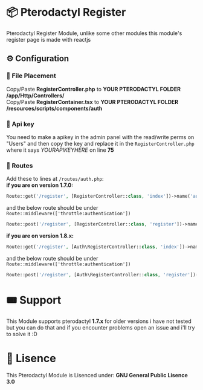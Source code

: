 # 📦 Pterodactyl Register
Pterodactyl Register Module, unlike some other modules this module's register page is made with reactjs

## ⚙️ Configuration

### 📄 File Placement
Copy/Paste __RegisterController.php__ to __YOUR PTERODACTYL FOLDER /app/Http/Controllers/__<br>
Copy/Paste __RegisterContainer.tsx__ to __YOUR PTERODACTYL FOLDER /resources/scripts/components/auth__

### 🔑 Api key
You need to make a apikey in the admin panel with the read/write perms on "Users"
and then copy the key and replace it in the `RegisterController.php` where it says *YOURAPIKEYHERE* on line __75__

### 🔗 Routes
Add these to lines at `/routes/auth.php`:<br>
**if you are on version __1.7.0__:**<br>
```php
Route::get('/register', [RegisterController::class, 'index'])->name('auth.register');
```
and the below route should be under `Route::middleware(['throttle:authentication'])`
```php
Route::post('/register', [RegisterController::class, 'register'])->name('auth.register.url')->middleware('recaptcha');
```
**if you are on version __1.8.x__:**<br>
```php
Route::get('/register', [Auth\RegisterController::class, 'index'])->name('auth.register');
```
and the below route should be under `Route::middleware(['throttle:authentication'])`
```php
Route::post('/register', [Auth\RegisterController::class, 'register'])->name('auth.register.url')->middleware('recaptcha');
```

# 🎟️ Support
This Module supports pterodactyl __1.7.x__
for older versions i have not tested but you can do that and if you encounter problems
open an issue and i'll try to solve it :D

# 📄 Lisence
This Pterodactyl Module is Lisenced under: **GNU General Public Lisence 3.0**
